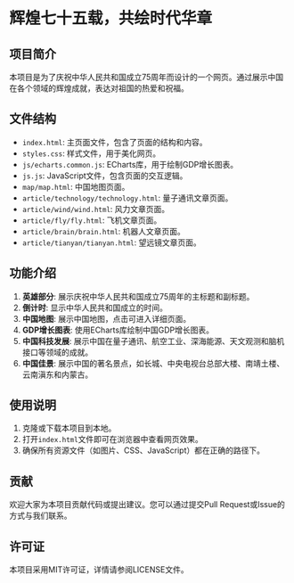 # 辉煌七十五载，共绘时代华章

## 项目简介

本项目是为了庆祝中华人民共和国成立75周年而设计的一个网页。通过展示中国在各个领域的辉煌成就，表达对祖国的热爱和祝福。

## 文件结构

- `index.html`: 主页面文件，包含了页面的结构和内容。
- `styles.css`: 样式文件，用于美化网页。
- `js/echarts.common.js`: ECharts库，用于绘制GDP增长图表。
- `js.js`: JavaScript文件，包含页面的交互逻辑。
- `map/map.html`: 中国地图页面。
- `article/technology/technology.html`: 量子通讯文章页面。
- `article/wind/wind.html`: 风力文章页面。
- `article/fly/fly.html`: 飞机文章页面。
- `article/brain/brain.html`: 机器人文章页面。
- `article/tianyan/tianyan.html`: 望远镜文章页面。

## 功能介绍

1. **英雄部分**: 展示庆祝中华人民共和国成立75周年的主标题和副标题。
2. **倒计时**: 显示中华人民共和国成立的时间。
3. **中国地图**: 展示中国地图，点击可进入详细页面。
4. **GDP增长图表**: 使用ECharts库绘制中国GDP增长图表。
5. **中国科技发展**: 展示中国在量子通讯、航空工业、深海能源、天文观测和脑机接口等领域的成就。
6. **中国佳景**: 展示中国的著名景点，如长城、中央电视台总部大楼、南靖土楼、云南滇东和内蒙古。

## 使用说明

1. 克隆或下载本项目到本地。
2. 打开`index.html`文件即可在浏览器中查看网页效果。
3. 确保所有资源文件（如图片、CSS、JavaScript）都在正确的路径下。

## 贡献

欢迎大家为本项目贡献代码或提出建议。您可以通过提交Pull Request或Issue的方式与我们联系。

## 许可证

本项目采用MIT许可证，详情请参阅LICENSE文件。